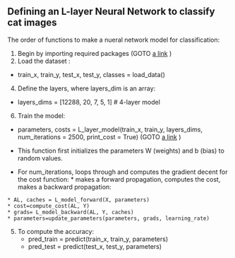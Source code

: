 ## Defining an L-layer Neural Network to classify cat images<br />
The order of functions to make a nueral network model for classification:

1) Begin by importing required packages (GOTO [a link](https://github.com/Farzane-Ka/deep-learning/blob/main/nn-image-classification/packages) )
2) Load the dataset : 
  * train_x, train_y, test_x, test_y, classes = load_data()
4) Define the layers, where layers_dim is an array: 
  * layers_dims = [12288, 20, 7, 5, 1] #  4-layer model
6) Train the model: 
  * parameters, costs = L_layer_model(train_x, train_y, layers_dims, num_iterations = 2500, print_cost = True) (GOTO [a link](https://github.com/Farzane-Ka/deep-learning/blob/main/nn-image-classification/L-layer-learning) )
   * This function first initializes the parameters W (weights) and b (bias) to random values.
  
   * For num_iterations, loops through and computes the gradient decent for the cost function:
    * makes a forward propagation, computes the cost, makes a backward propagation:
  
    * AL, caches = L_model_forward(X, parameters)
    * cost=compute_cost(AL, Y)
    * grads= L_model_backward(AL, Y, caches)
    * parameters=update_parameters(parameters, grads, learning_rate)
  

    
5) To compute the accuracy:
    * pred_train = predict(train_x, train_y, parameters)
    * pred_test = predict(test_x, test_y, parameters)
  
